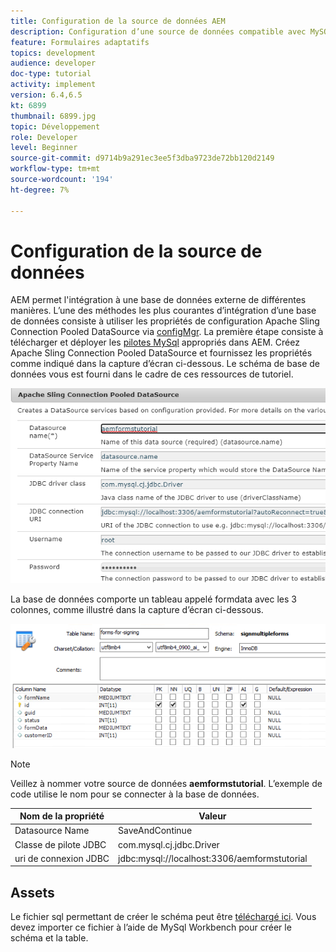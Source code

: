 ```yaml
---
title: Configuration de la source de données AEM
description: Configuration d’une source de données compatible avec MySQL pour stocker et récupérer des données de formulaire
feature: Formulaires adaptatifs
topics: development
audience: developer
doc-type: tutorial
activity: implement
version: 6.4,6.5
kt: 6899
thumbnail: 6899.jpg
topic: Développement
role: Developer
level: Beginner
source-git-commit: d9714b9a291ec3ee5f3dba9723de72bb120d2149
workflow-type: tm+mt
source-wordcount: '194'
ht-degree: 7%

---
```


# Configuration de la source de données

AEM permet l&#39;intégration à une base de données externe de différentes manières. L’une des méthodes les plus courantes d’intégration d’une base de données consiste à utiliser les propriétés de configuration Apache Sling Connection Pooled DataSource via [configMgr](http://localhost:4502/system/console/configMgr).
La première étape consiste à télécharger et déployer les [pilotes MySql](https://mvnrepository.com/artifact/mysql/mysql-connector-java) appropriés dans AEM.
Créez Apache Sling Connection Pooled DataSource et fournissez les propriétés comme indiqué dans la capture d’écran ci-dessous. Le schéma de base de données vous est fourni dans le cadre de ces ressources de tutoriel.

![data-source](assets/data-source.PNG)

La base de données comporte un tableau appelé formdata avec les 3 colonnes, comme illustré dans la capture d’écran ci-dessous.

![data-base](assets/data-base.PNG)


>[!NOTE]
>Veillez à nommer votre source de données **aemformstutorial**. L’exemple de code utilise le nom pour se connecter à la base de données.

| Nom de la propriété | Valeur |
------------------------|---------------------------------------
| Datasource Name | SaveAndContinue |
| Classe de pilote JDBC | com.mysql.cj.jdbc.Driver |
| uri de connexion JDBC | jdbc:mysql://localhost:3306/aemformstutorial |

## Assets

Le fichier sql permettant de créer le schéma peut être [téléchargé ici](assets/sign-multiple-forms.sql). Vous devez importer ce fichier à l’aide de MySql Workbench pour créer le schéma et la table.


